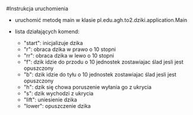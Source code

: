 #Instrukcja uruchomienia

* uruchomić metodę main w klasie pl.edu.agh.to2.dziki.application.Main
* lista działających komend:

    * "start": inicjalizuje dzika
    * "r": obraca dzika w prawo o 10 stopni
    * "rr": obraca dzika w lewo o 10 stopni
    * "f": dzik idzie do przodu o 10 jednostek zostawiajac ślad jesli jest opuszczony
    * "b": dzik idzie do tyłu o 10 jednostek zostawiajac ślad jesli jest opuszczony
    * "h": dzik się chowa poruszenie wyłania go z ukrycia
    * "s": dzik wychodzi z ukrycia
    * "lift": uniesienie dzika
    * "lower": opuszczenie dzika
